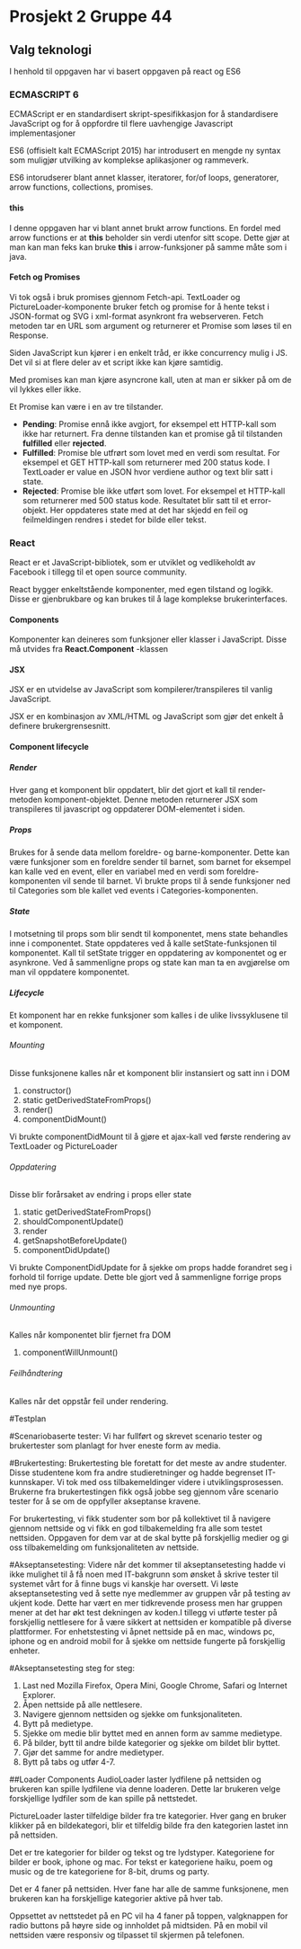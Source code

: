 # Prosjekt 2 Gruppe 44

## Valg teknologi
I henhold til oppgaven har vi basert oppgaven på react og ES6

### ECMASCRIPT 6
ECMAScript er en standardisert skript-spesifikkasjon for å standardisere JavaScript og for å oppfordre til flere uavhengige Javascript implementasjoner

ES6 (offisielt kalt ECMAScript 2015) har introdusert en mengde ny syntax som muligjør utvilking av komplekse aplikasjoner og rammeverk.

ES6 intorudserer blant annet klasser, iteratorer, for/of loops, generatorer, arrow functions, collections, promises.

#### this
I denne oppgaven har vi blant annet brukt arrow functions.
En fordel med arrow functions er at **this** beholder sin verdi utenfor sitt scope. Dette gjør at man kan man feks kan bruke **this** i arrow-funksjoner på samme måte som i java.

#### Fetch og Promises
Vi tok også i bruk promises gjennom Fetch-api. 
TextLoader og PictureLoader-komponente bruker fetch og promise for å hente tekst i JSON-format og SVG i xml-format asynkront fra webserveren.
Fetch metoden tar en URL som argument og returnerer et Promise som løses til en Response. 

Siden JavaScript kun kjører i en enkelt tråd, er ikke concurrency mulig i JS. Det vil si at flere deler av et script ikke kan kjøre samtidig. 

Med promises kan man kjøre asyncrone kall, uten at man er sikker på om de vil lykkes eller ikke.

Et Promise kan være i en av tre tilstander.

* **Pending**: Promise ennå ikke avgjort, for eksempel ett HTTP-kall som ikke har returnert. Fra denne tilstanden kan et promise gå til tilstanden **fulfilled** eller **rejected**.
* **Fulfilled**: Promise ble utfrørt som lovet med en verdi som resultat. For eksempel et GET HTTP-kall som returnerer med 200 status kode. I TextLoader er value en JSON hvor verdiene author og text blir satt i state.
* **Rejected**: Promise ble ikke utført som lovet. For eksempel et HTTP-kall som returnerer med 500 status kode. Resultatet blir satt til et error-objekt. Her oppdateres state med at det har skjedd en feil og feilmeldingen rendres i stedet for bilde eller tekst.

### React
React er et JavaScript-bibliotek, som er utviklet og vedlikeholdt av Facebook i tillegg til et open source community.

React bygger enkeltstående komponenter, med egen tilstand og logikk. Disse er gjenbrukbare og kan brukes til å lage komplekse brukerinterfaces.

#### Components
Komponenter kan deineres som funksjoner eller klasser i JavaScript. Disse må utvides fra **React.Component** -klassen

#### JSX
JSX er en utvidelse av JavaScript som kompilerer/transpileres til vanlig JavaScript.

JSX er en kombinasjon av XML/HTML og JavaScript som gjør det enkelt å definere brukergrensesnitt.

#### Component lifecycle
##### Render
Hver gang et komponent blir oppdatert, blir det gjort et kall til render-metoden komponent-objektet. Denne metoden returnerer JSX som transpileres til javascript og oppdaterer DOM-elementet i siden.

##### Props
Brukes for å sende data mellom foreldre- og barne-komponenter. Dette kan være funksjoner som en foreldre sender til barnet, som barnet for eksempel kan kalle ved en event, eller en variabel med en verdi som foreldre-komponenten vil sende til barnet. Vi brukte props til å sende funksjoner ned til Categories som ble kallet ved events i Categories-komponenten.

##### State
I motsetning til props som blir sendt til komponentet, mens state behandles inne i componentet.
State oppdateres ved å kalle setState-funksjonen til komponentet. Kall til setState trigger en oppdatering av komponentet og er asynkrone. Ved å sammenligne props og state kan man ta en avgjørelse om man vil oppdatere komponentet.

##### Lifecycle
Et komponent har en rekke funksjoner som kalles i de ulike livssyklusene til et komponent.

###### Mounting
Disse funksjonene kalles når et komponent blir instansiert og satt inn i DOM
1. constructor()
2. static getDerivedStateFromProps()
3. render()
4. componentDidMount()

Vi brukte componentDidMount til å gjøre et ajax-kall ved første rendering av TextLoader og PictureLoader

###### Oppdatering
Disse blir forårsaket av endring i props eller state
1. static getDerivedStateFromProps()
2. shouldComponentUpdate()
3. render
4. getSnapshotBeforeUpdate()
5. componentDidUpdate()

Vi brukte ComponentDidUpdate for å sjekke om props hadde forandret seg i forhold til forrige update. Dette ble gjort ved å sammenligne forrige props med nye props.

###### Unmounting
Kalles når komponentet blir fjernet fra DOM
1. componentWillUnmount()

###### Feilhåndtering
Kalles når det oppstår feil under rendering.


#Testplan

#Scenariobaserte tester:
Vi har fullført og skrevet scenario tester og brukertester som planlagt for hver eneste form av media. 

#Brukertesting:
Brukertesting ble foretatt for det meste av andre studenter. Disse studentene kom fra andre studieretninger og hadde begrenset IT-kunnskaper. Vi tok med oss tilbakemeldinger videre i utviklingsprosessen. Brukerne fra brukertestingen fikk også jobbe seg gjennom våre scenario tester for å se om de oppfyller akseptanse kravene. 

For brukertesting, vi fikk studenter som bor på kollektivet til å navigere gjennom nettside og vi fikk en god tilbakemelding fra alle som testet nettsiden. Oppgaven for dem var at de skal bytte på forskjellig medier og gi oss tilbakemelding  om funksjonaliteten av nettside.

#Akseptansetesting:
Videre når det kommer til akseptansetesting hadde vi ikke mulighet til å få noen med IT-bakgrunn som ønsket å skrive tester til systemet vårt for å finne bugs vi kanskje har oversett. Vi løste akseptansetesting ved å sette nye medlemmer av gruppen vår på testing av ukjent kode. Dette har vært en mer tidkrevende prosess men har gruppen mener at det har økt test dekningen av koden.I tillegg vi utførte tester på forskjellig nettlesere for å være sikkert at nettsiden er kompatible på diverse plattformer. For enhetstesting vi åpnet nettside på en mac, windows pc, iphone og en android mobil for å sjekke om nettside fungerte på forskjellig enheter. 

#Akseptansetesting steg for steg:
1. Last ned Mozilla Firefox, Opera Mini, Google Chrome, Safari og Internet Explorer.
2. Åpen nettside på alle nettlesere.
3. Navigere gjennom nettsiden og sjekke om funksjonaliteten.
4. Bytt på medietype.
5. Sjekke om medie blir byttet med en annen form av samme medietype.
6. På bilder, bytt til andre bilde kategorier og sjekke om bildet blir byttet.
7. Gjør det samme for andre medietyper. 
8. Bytt på tabs og utfør 4-7.

##Loader Components
AudioLoader laster lydfilene på nettsiden og brukeren kan spille lydfilene via denne loaderen. Dette lar brukeren velge forskjellige lydfiler som de kan spille på nettstedet.

PictureLoader laster tilfeldige bilder fra tre kategorier. Hver gang en bruker klikker på en bildekategori, blir et tilfeldig bilde fra den kategorien lastet inn på nettsiden.

Det er tre kategorier for bilder og tekst og tre lydstyper. Kategoriene for bilder er book, iphone og mac. For tekst er kategoriene haiku, poem og music og de tre kategoriene for 8-bit, drums og party.

Det er 4 faner på nettsiden. Hver fane har alle de samme funksjonene, men brukeren kan ha forskjellige kategorier aktive på hver tab.

Oppsettet av nettstedet på en PC vil ha 4 faner på toppen, valgknappen for radio buttons på høyre side og innholdet på midtsiden. På en mobil vil nettsiden være responsiv og tilpasset til skjermen på telefonen.

